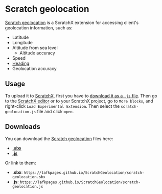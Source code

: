 # Scratch geolocation

[Scratch geolocation](.) is a ScratchX extension for accessing client's geolocation information, such as:
* Latitude
* Longitude
* Altitude from sea level
  * Altitude accuracy
* Speed
* [Heading](https://developer.mozilla.org/en-US/docs/Web/API/GeolocationCoordinates/heading)
* Geolocation accuracy

## Usage

To upload it to [ScratchX](https://scratchx.org), first you have to [download it as a `.js` file](./scratch-geolocation.js). Then go to the [ScratchX editor](https://scratchx.org/#scratch) or to your ScratchX project, go to `More blocks`, and right-click `Load Experimental Extension`. Then select the `scratch-geolocation.js` file and click `open`.

## Downloads

You can download the [Scratch geolocation](.) files here:
* [**.sbx**](./scratch-geolocation.sbx)
* [**.js**](./scratch-geolocation.js)

Or link to them:
* **.sbx**: `https://lafkpages.github.io/ScratchGeolocation/scratch-geolocation.sbx`
* **.js**:  `https://lafkpages.github.io/ScratchGeolocation/scratch-geolocation.js`

